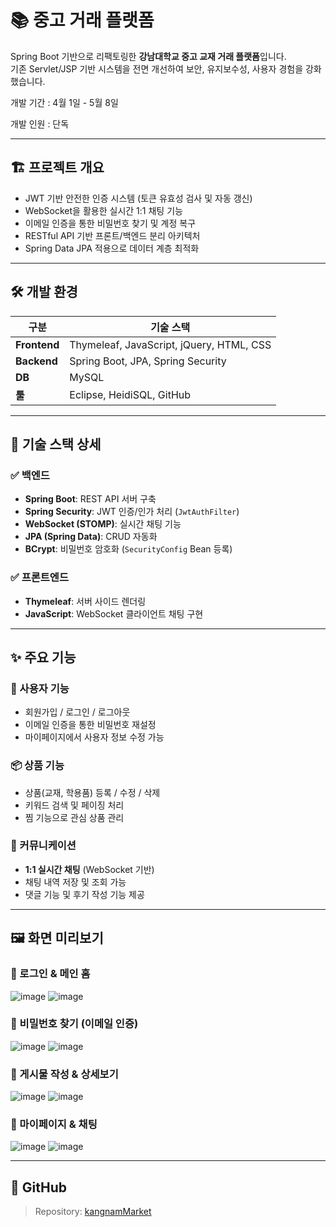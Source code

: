 # 📚 중고 거래 플랫폼

Spring Boot 기반으로 리팩토링한 **강남대학교 중고 교재 거래 플랫폼**입니다.  
기존 Servlet/JSP 기반 시스템을 전면 개선하여 보안, 유지보수성, 사용자 경험을 강화했습니다.

개발 기간 : 4월 1일 - 5월 8일  
   
개발 인원 : 단독

---

## 🏗️ 프로젝트 개요

- JWT 기반 안전한 인증 시스템 (토큰 유효성 검사 및 자동 갱신)
- WebSocket을 활용한 실시간 1:1 채팅 기능
- 이메일 인증을 통한 비밀번호 찾기 및 계정 복구
- RESTful API 기반 프론트/백엔드 분리 아키텍처
- Spring Data JPA 적용으로 데이터 계층 최적화

---

## 🛠 개발 환경

| 구분        | 기술 스택                                  |
|-------------|---------------------------------------------|
| **Frontend**| Thymeleaf, JavaScript, jQuery, HTML, CSS   |
| **Backend** | Spring Boot, JPA, Spring Security          |
| **DB**      | MySQL                                      |
| **툴**      | Eclipse, HeidiSQL, GitHub                  |

---

## 🔧 기술 스택 상세

### ✅ 백엔드
- **Spring Boot**: REST API 서버 구축
- **Spring Security**: JWT 인증/인가 처리 (`JwtAuthFilter`)
- **WebSocket (STOMP)**: 실시간 채팅 기능
- **JPA (Spring Data)**: CRUD 자동화
- **BCrypt**: 비밀번호 암호화 (`SecurityConfig` Bean 등록)

### ✅ 프론트엔드
- **Thymeleaf**: 서버 사이드 렌더링
- **JavaScript**: WebSocket 클라이언트 채팅 구현

---

## ✨ 주요 기능

### 👤 사용자 기능
- 회원가입 / 로그인 / 로그아웃
- 이메일 인증을 통한 비밀번호 재설정
- 마이페이지에서 사용자 정보 수정 가능

### 📦 상품 기능
- 상품(교재, 학용품) 등록 / 수정 / 삭제
- 키워드 검색 및 페이징 처리
- 찜 기능으로 관심 상품 관리

### 💬 커뮤니케이션
- **1:1 실시간 채팅** (WebSocket 기반)
- 채팅 내역 저장 및 조회 가능
- 댓글 기능 및 후기 작성 기능 제공

---

## 🖼️ 화면 미리보기

### 🔐 로그인 & 메인 홈
![image](https://github.com/user-attachments/assets/82ca8f3b-994e-48f4-add6-914ee42de34b)
![image](https://github.com/user-attachments/assets/3dcaeb7a-1343-43e1-9490-26ddcbddf75a)



### 🔐 비밀번호 찾기 (이메일 인증)
![image](https://github.com/user-attachments/assets/a5dfb41c-6c42-4609-9c71-b89dbb529f4b)
![image](https://github.com/user-attachments/assets/56654859-0c10-4cd8-90c6-fdad4e8c7140)




### 📄 게시물 작성 & 상세보기
![image](https://github.com/user-attachments/assets/f4ea363f-fab8-437d-a5ec-a6cd9fd3172c)
![image](https://github.com/user-attachments/assets/faa1a2ea-a8fd-49fa-a3ea-4cc78098453b)


### 👤 마이페이지 & 채팅
![image](https://github.com/user-attachments/assets/0373bbe9-650d-45f2-9483-fc8e548565cc)
![image](https://github.com/user-attachments/assets/22d1507a-339a-43f9-adac-a1f2206a5de2)


---


## 📌 GitHub

> Repository: [kangnamMarket](https://github.com/HONG0805/kangnamMarket)

